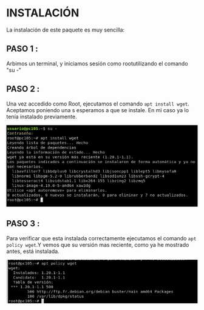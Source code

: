 # INSTALACIÓN

La instalación de este paquete es muy sencilla:

## PASO 1 :

Arbimos un terminal, y iniciamos sesión como rootutilizando el comando "su -"

## PASO 2 :

Una vez accedido como Root, ejecutamos el comando `apt install wget`. Aceptamos poniendo una s esperamos a que se instale. En mi caso ya lo tenía instalado previamente.

![Instalación del paquete wget](https://github.com/mloparj10/wget/blob/main/images/Instalaci%C3%B3n%20del%20wget%20(para%20m%C3%AD%20ya%20estan%20instalados).png)

## PASO 3 : 

Para verificar que esta instalada correctamente ejecutamos el comando `apt policy wget`.Y vemos que su versión mas reciente, como ya he mostrado antes, está instalada.

![apt policy](https://github.com/mloparj10/wget/blob/main/images/Verificaci%C3%B3n%20de%20la%20instalaci%C3%B3n%20de%20wget%20y%20su%20versi%C3%B3n.png)
